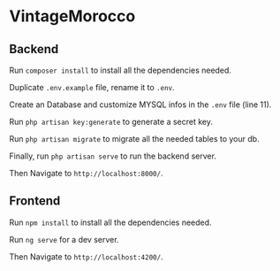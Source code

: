 # VintageMorocco

## Backend

Run `composer install` to install all the dependencies needed.

Duplicate `.env.example` file, rename it to `.env`.

Create an Database and customize MYSQL infos in the `.env` file (line 11).

Run `php artisan key:generate` to generate a secret key.

Run `php artisan migrate` to migrate all the needed tables to your db.

Finally, run `php artisan serve` to run the backend server.

Then Navigate to `http://localhost:8000/`.

## Frontend

Run `npm install` to install all the dependencies needed.

Run `ng serve` for a dev server.

Then Navigate to `http://localhost:4200/`.
